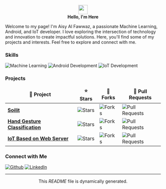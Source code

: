 <p align="center">
  <img src="https://emojis.slackmojis.com/emojis/images/1531849430/4246/blob-sunglasses.gif?1531849430" width="30"/>
  <br>
  <b>Hello, I'm Here </b>
</p>

<p>Welcome to my page! I'm Aisy Al Fawwaz, a passionate Machine Learning, Android, and IoT developer. I love exploring the intersection of technology and innovation to create impactful solutions. Here, you'll find some of my projects and interests. Feel free to explore and connect with me.</p>

<h3>Skills</h3>
<p>
  <img alt="Machine Learning" src="https://img.shields.io/badge/-Machine_Learning-FFA518?style=flat-square&logo=python&logoColor=white" />
  <img alt="Android Development" src="https://img.shields.io/badge/-Android_Development-3DDC84?style=flat-square&logo=android&logoColor=white" />
  <img alt="IoT Development" src="https://img.shields.io/badge/-IoT_Development-0088CC?style=flat-square&logo=arduino&logoColor=white" />
</p>

<h3>Projects</h3>
<table>
  <thead align="center">
    <tr border: none;>
      <td><b>🚀 Project</b></td>
      <td><b>⭐ Stars</b></td>
      <td><b>🍴 Forks</b></td>
      <td><b>🔀 Pull Requests</b></td>
    </tr>
  </thead>
  <tbody>
    <tr>
      <td><a href="https://github.com/aisyalfawwaz/Soilit-Smart-Farming-App"><b>Soilit</b></a></td>
      <td><img alt="Stars" src="https://img.shields.io/github/stars/aisyal/awesome-ml-android?style=flat-square&labelColor=343b41"/></td>
      <td><img alt="Forks" src="https://img.shields.io/github/forks/aisyal/awesome-ml-android?style=flat-square&labelColor=343b41"/></td>
      <td><img alt="Pull Requests" src="https://img.shields.io/github/issues-pr/aisyal/awesome-ml-android?style=flat-square&labelColor=343b41"/></td>
    </tr>
    <tr>
      <td><a href="https://github.com/aisyalfawwaz/Myoware-Hand-Gesture-Detection-Based-Machine-Learning-and-Deep-Learning-Algorithm"><b>Hand Gesture Classification</b></a></td>
      <td><img alt="Stars" src="https://img.shields.io/github/stars/aisyal/smart-irrigation-system?style=flat-square&labelColor=343b41"/></td>
      <td><img alt="Forks" src="https://img.shields.io/github/forks/aisyal/smart-irrigation-system?style=flat-square&labelColor=343b41"/></td>
      <td><img alt="Pull Requests" src="https://img.shields.io/github/issues-pr/aisyal/smart-irrigation-system?style=flat-square&labelColor=343b41"/></td>
    </tr>
    <tr>
      <td><a href="https://github.com/aisyalfawwaz/IoTBasedOnWebServer"><b>IoT Based on Web Server</b></a></td>
      <td><img alt="Stars" src="https

://img.shields.io/github/stars/aisyal/object-detection-app?style=flat-square&labelColor=343b41"/></td>
      <td><img alt="Forks" src="https://img.shields.io/github/forks/aisyal/object-detection-app?style=flat-square&labelColor=343b41"/></td>
      <td><img alt="Pull Requests" src="https://img.shields.io/github/issues-pr/aisyal/object-detection-app?style=flat-square&labelColor=343b41"/></td>
    </tr>
  </tbody>
</table>

<h3>Connect with Me</h3>
<p>
  <a href="[https://github.com/aisyal](https://github.com/aisyalfawwaz)" target="_blank"><img alt="Github" src="https://img.shields.io/badge/GitHub-%2312100E.svg?&style=for-the-badge&logo=Github&logoColor=white" /></a>
  <a href="https://www.linkedin.com/in/aisy-al-fawwaz-14937723a/" target="_blank"><img alt="LinkedIn" src="https://img.shields.io/badge/linkedin-%230077B5.svg?&style=for-the-badge&logo=linkedin&logoColor=white" /></a>
</p>

------------

<p align="center">This <i>README</i> file is dynamically generated.</p>
